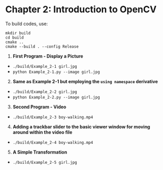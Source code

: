 # Chapter 2: Introduction to OpenCV

To build codes, use:

```
mkdir build
cd build
cmake ..
cmake --build . --config Release
```

1. **First Program - Display a Picture**
- `./build/Example_2-1 girl.jpg`
- `python Example_2-1.py --image girl.jpg`
2. **Same as Example 2-1 but employing the `using namespace` derivative**
- `./build/Example_2-2 girl.jpg`
- `python Example_2-2.py --image girl.jpg`
3. **Second Program - Video**
- `./build/Example_2-3 boy-walking.mp4`
4. **Adding a trackbar slider to the basic viewer window for moving around within the video file**
- `./build/Example_2-4 boy-walking.mp4`
5. **A Simple Transformation**
- `./build/Example_2-5 girl.jpg`

